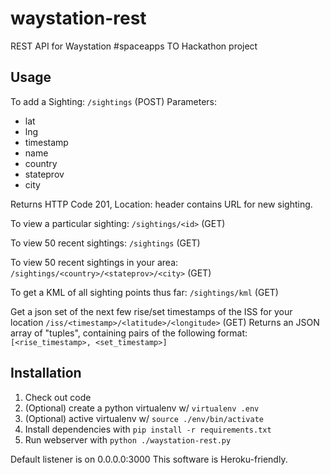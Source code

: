waystation-rest
===============

REST API for Waystation #spaceapps TO Hackathon project

Usage
-----

To add a Sighting:
`/sightings` (POST)
Parameters:
* lat
* lng
* timestamp
* name
* country
* stateprov
* city

Returns HTTP Code 201, Location: header contains URL for new sighting.

To view a particular sighting:
`/sightings/<id>` (GET)

To view 50 recent sightings:
`/sightings` (GET)

To view 50 recent sightings in your area:
`/sightings/<country>/<stateprov>/<city>` (GET)

To get a KML of all sighting points thus far:
`/sightings/kml` (GET)

Get a json set of the next few rise/set timestamps of the ISS for your location
`/iss/<timestamp>/<latitude>/<longitude>` (GET)
Returns an JSON array of "tuples", containing pairs of the following format:
`[<rise_timestamp>, <set_timestamp>]`

Installation
------------

1. Check out code
2. (Optional) create a python virtualenv w/ `virtualenv .env`
3. (Optional) active virtualenv w/ `source ./env/bin/activate`
4. Install dependencies with `pip install -r requirements.txt`
5. Run webserver with `python ./waystation-rest.py`

Default listener is on 0.0.0.0:3000
This software is Heroku-friendly.
